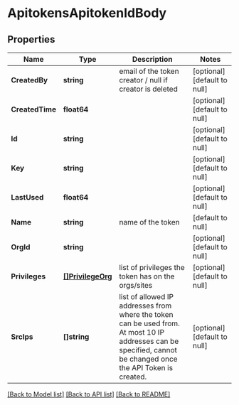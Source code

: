 # ApitokensApitokenIdBody

## Properties
Name | Type | Description | Notes
------------ | ------------- | ------------- | -------------
**CreatedBy** | **string** | email of the token creator / null if creator is deleted | [optional] [default to null]
**CreatedTime** | **float64** |  | [optional] [default to null]
**Id** | **string** |  | [optional] [default to null]
**Key** | **string** |  | [optional] [default to null]
**LastUsed** | **float64** |  | [optional] [default to null]
**Name** | **string** | name of the token | [default to null]
**OrgId** | **string** |  | [optional] [default to null]
**Privileges** | [**[]PrivilegeOrg**](privilege_org.md) | list of privileges the token has on the orgs/sites | [optional] [default to null]
**SrcIps** | **[]string** | list of allowed IP addresses from where the token can be used from. At most 10 IP addresses can be specified, cannot be changed once the API Token is created. | [optional] [default to null]

[[Back to Model list]](../README.md#documentation-for-models) [[Back to API list]](../README.md#documentation-for-api-endpoints) [[Back to README]](../README.md)

